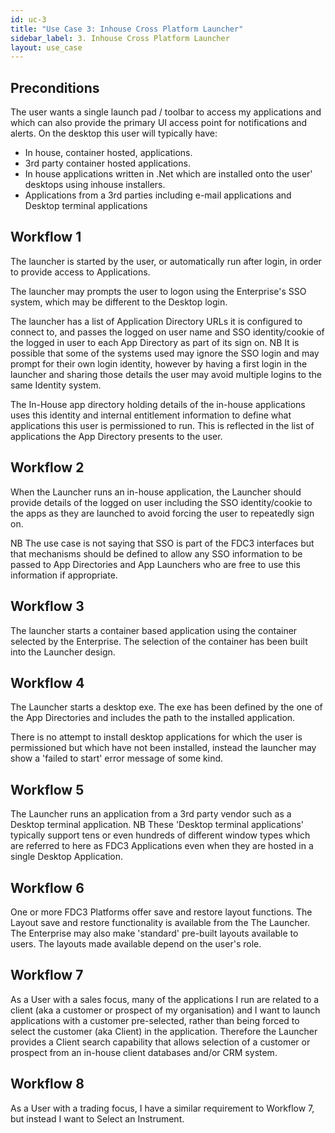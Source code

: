 ```yaml
---
id: uc-3
title: "Use Case 3: Inhouse Cross Platform Launcher"
sidebar_label: 3. Inhouse Cross Platform Launcher
layout: use_case
---
```


## Preconditions
The user wants a single launch pad / toolbar to access my applications and which can also provide the primary UI access point for notifications and alerts.
On the desktop this user will typically have:
- In house, container hosted, applications.
- 3rd party container hosted applications.
- In house applications written in .Net which are installed onto the user' desktops using inhouse installers.
- Applications from a 3rd parties including e-mail applications and Desktop terminal applications


## Workflow 1
The launcher is started by the user, or automatically run after login, in order to provide access to Applications.

The launcher may prompts the user to logon using the Enterprise's SSO system, which may be different to the Desktop login.

The launcher has a list of Application Directory URLs  it is configured to connect to, and passes the logged on user name and SSO identity/cookie of the logged in user to each App Directory as part of its sign on.
NB It is possible that some of the systems used may ignore the SSO login and may prompt for their own login identity, however by having a first login in the launcher and sharing those details the user may avoid multiple logins to the same Identity system.


The In-House app directory holding details of the in-house applications uses this identity and internal entitlement information to define what applications this user is permissioned to run. This is reflected in the list of applications the App Directory presents to the user.

## Workflow 2
When the Launcher runs an in-house application, the Launcher should provide details of the logged on user including the SSO identity/cookie to the apps as they are launched to avoid forcing the user to repeatedly sign on.

NB The use case is not saying that SSO is part of the FDC3 interfaces but that mechanisms should be defined to allow any SSO information to be passed to App Directories and App Launchers who are free to use this information if appropriate.

## Workflow 3
The launcher starts a container based application using the container selected by the Enterprise. The selection of the container has been built into the Launcher design.

## Workflow 4
The Launcher starts a desktop exe. The exe has been defined by the one of the App Directories and includes the path to the installed application.

There is no attempt to install desktop applications for which the user is permissioned but which have not been installed, instead the launcher may show a 'failed to start' error message of some kind.

## Workflow 5
The Launcher runs an application from a 3rd party vendor such as a Desktop terminal application.
NB These 'Desktop terminal applications' typically support tens or even hundreds of different window types which are referred to here as FDC3 Applications even when they are hosted in a single Desktop Application.

## Workflow 6
One or more FDC3 Platforms offer save and restore layout functions. The Layout save and restore functionality is available from the The Launcher.  The Enterprise may also make  'standard' pre-built layouts available to users. The layouts made available depend on the user's role.

## Workflow 7
As a User with a sales focus, many of the applications I run are related to a client (aka a customer or prospect of my organisation) and I want to launch applications with a customer pre-selected, rather than being forced to select the customer (aka Client) in the application. Therefore the Launcher provides a Client search capability that allows selection of a customer or prospect from an in-house client databases and/or CRM system.

## Workflow 8
As a User with a trading focus, I have a similar requirement to Workflow 7, but instead I want to Select an Instrument.
